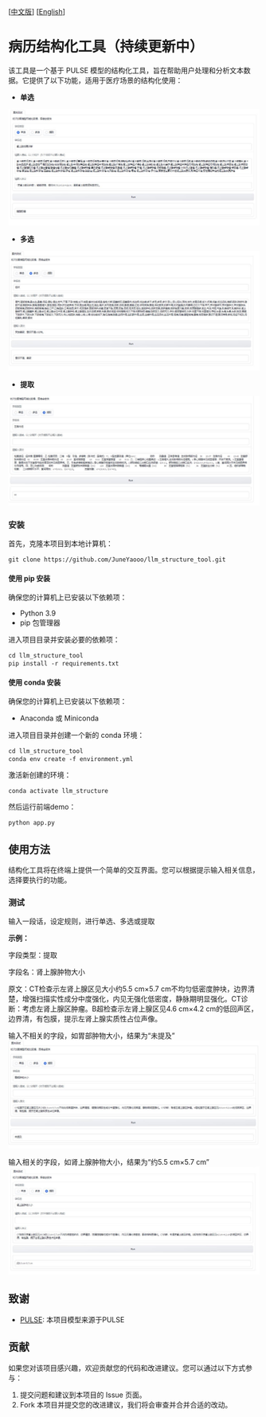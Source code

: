 [[中文版](https://github.com/JuneYaooo/llm_structure_tool/blob/main/README.md)] [[English](https://github.com/JuneYaooo/llm_structure_tool/blob/main/README_en.md)]

# 病历结构化工具（持续更新中）

该工具是一个基于 PULSE 模型的结构化工具，旨在帮助用户处理和分析文本数据。它提供了以下功能，适用于医疗场景的结构化使用：

- **单选**

![单选案例](img/2.jpg)

- **多选**

![多选案例](img/3.jpg)

- **提取**

![提取案例](img/1.jpg)

### 安装

首先，克隆本项目到本地计算机：

```
git clone https://github.com/JuneYaooo/llm_structure_tool.git
```

#### 使用 pip 安装

确保您的计算机上已安装以下依赖项：

- Python 3.9
- pip 包管理器

进入项目目录并安装必要的依赖项：

```
cd llm_structure_tool
pip install -r requirements.txt
```

#### 使用 conda 安装

确保您的计算机上已安装以下依赖项：

- Anaconda 或 Miniconda

进入项目目录并创建一个新的 conda 环境：

```
cd llm_structure_tool
conda env create -f environment.yml
```

激活新创建的环境：

```
conda activate llm_structure
```

然后运行前端demo：

```
python app.py
```

## 使用方法
结构化工具将在终端上提供一个简单的交互界面。您可以根据提示输入相关信息，选择要执行的功能。

### 测试

输入一段话，设定规则，进行单选、多选或提取

**示例：**

字段类型：提取

字段名：肾上腺肿物大小

原文：CT检查示左肾上腺区见大小约5.5 cm×5.7 cm不均匀低密度肿块，边界清楚，增强扫描实性成分中度强化，内见无强化低密度，静脉期明显强化。CT诊断：考虑左肾上腺区肿瘤。B超检查示左肾上腺区见4.6 cm×4.2 cm的低回声区，边界清，有包膜，提示左肾上腺实质性占位声像。


输入不相关的字段，如胃部肿物大小，结果为“未提及”
![提取案例-对比1](img/4.jpg)

输入相关的字段，如肾上腺肿物大小，结果为“约5.5 cm×5.7 cm”
![提取案例-对比2](img/5.jpg)


## 致谢

- [PULSE](https://github.com/openmedlab/PULSE): 本项目模型来源于PULSE

## 贡献

如果您对该项目感兴趣，欢迎贡献您的代码和改进建议。您可以通过以下方式参与：

1. 提交问题和建议到本项目的 Issue 页面。
2. Fork 本项目并提交您的改进建议，我们将会审查并合并合适的改动。
